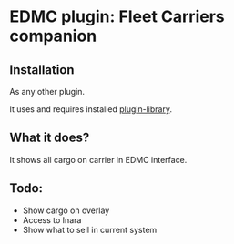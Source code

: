 # EDMC plugin: Fleet Carriers companion

## Installation

As any other plugin.

It uses and requires installed [plugin-library](https://github.com/alexzk1/ed-fc-cargo-tracker-lib).

## What it does?

It shows all cargo on carrier in EDMC interface.

## Todo:

- Show cargo on overlay
- Access to Inara
- Show what to sell in current system
